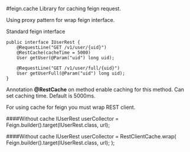 #feign.cache
Library for caching feign request.

Using proxy pattern for wrap feign interface.
 
Standard feign interface 

    public interface IUserRest {
        @RequestLine("GET /v1/user/{uid}")
        @RestCache(cacheTime = 5000)
        User getUser(@Param("uid") long uid);
        
        @RequestLine("GET /v1/user/full/{uid}")
        User getUserFull(@Param("uid") long uid);
    }
    
Annotation **@RestCache** on method enable caching for this method.
Can set caching time. Default is 5000ms.

For using cache for feign you must wrap REST client.
 
 ####Without cache
    IUserRest userCollector = 
                 Feign.builder().target(IUserRest.class, url);
  
 ####Without cache
    IUserRest userCollector = 
        RestClientCache.wrap(
                Feign.builder().target(IUserRest.class, url);
        );    